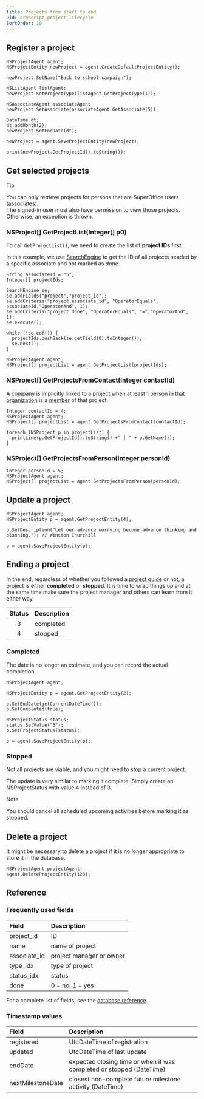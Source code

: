 ```yaml
---
title: Projects from start to end
uid: crmscript_project_lifecycle
SortOrder: 10
---
```


## Register a project

```crmscript!
NSProjectAgent agent;
NSProjectEntity newProject = agent.CreateDefaultProjectEntity();

newProject.SetName("Back to school campaign");

NSListAgent listAgent;
newProject.SetProjectType(listAgent.GetProjectType(1));

NSAssociateAgent associateAgent;
newProject.SetAssociate(associateAgent.GetAssociate(5));

DateTime dt;
dt.addMonth(2);
newProject.SetEndDate(dt);

newProject = agent.SaveProjectEntity(newProject);

print(newProject.GetProjectId().toString());
```

## Get selected projects

> [!TIP]
> You can only retrieve projects for persons that are SuperOffice users ([associates](@crmscript-employees)).<br/>The signed-in user must also have permission to view those projects. Otherwise, an exception is thrown.

### NSProject[] GetProjectList(Integer[] p0)

To call `GetProjectList()`, we need to create the list of **project IDs** first.

In this example, we use [SearchEngine](@crmscript_search_engine) to get the ID of all projects headed by a specific associate and not marked as *done*.

```crmscript
String associateId = "5";
Integer[] projectIds;

SearchEngine se;
se.addFields("project","project_id");
se.addCriteria("project.associate_id", "OperatorEquals", associateId,"OperatorAnd", 1);
se.addCriteria("project.done", "OperatorEquals", "=","OperatorAnd", 1);
se.execute();

while (!se.eof()) {
  projectIds.pushBack(se.getField(0).toInteger());
  se.next();
}

NSProjectAgent agent;
NSProject[] projectList = agent.GetProjectList(projectIds);
```

### NSProject[] GetProjectsFromContact(Integer contactId)

A company is implicitly linked to a project when at least 1 [person](@crmscript-class-customer) in that [organization](@crmscript-class-company) is a [member](@crmscript_project_members) of that project.

```crmscript!
Integer contactId = 4;
NSProjectAgent agent;
NSProject[] projectList = agent.GetProjectsFromContact(contactId);

foreach (NSProject p in projectList) {
  printLine(p.GetProjectId().toString() +" | " + p.GetName());
}
```

### NSProject[] GetProjectsFromPerson(Integer personId)

```crmscript
Integer personId = 5;
NSProjectAgent agent;
NSProject[] projectList = agent.GetProjectsFromPerson(personId);
```

## Update a project

```crmscript
NSProjectAgent agent;
NSProjectEntity p = agent.GetProjectEntity(4);

p.SetDescription("Let our advance worrying become advance thinking and planning."); // Winston Churchill

p = agent.SaveProjectEntity(p);
```

## Ending a project

In the end, regardless of whether you followed a [project guide](xref:crmscript_project-guides) or not, a project is either **completed** or **stopped**. It is time to wrap things up and at the same time make sure the project manager and others can learn from it either way.

| Status | Description |
|:------:|:------------|
| 3      | completed   |
| 4      | stopped     |

### Completed

The date is no longer an estimate, and you can record the actual completion.

```crmscript
NSProjectAgent agent;

NSProjectEntity p = agent.GetProjectEntity(2);

p.SetEndDate(getCurrentDateTime());
p.SetCompleted(true);

NSProjectStatus status;
status.SetValue("3");
p.SetProjectStatus(status);

p = agent.SaveProjectEntity(p);
```

### Stopped

Not all projects are viable, and you might need to stop a current project.

The update is very similar to marking it complete. Simply create an NSProjectStatus with value 4 instead of 3.

> [!NOTE]
> You should cancel all scheduled upcoming activities before marking it as stopped.

## Delete a project

It might be necessary to delete a project if it is no longer appropriate to store it in the database.

```crmscript
NSProjectAgent projectAgent;
agent.DeleteProjectEntity(123);
```

## Reference

### Frequently used fields

| Field          | Description                                  |
|:---------------|:---------------------------------------------|
| project_id     | ID                                           |
| name           | name of project                              |
| associate_id   | project manager or owner                     |
| type_idx       | type of project                              |
| status_idx     | status                                       |
| done           | 0 = no, 1 = yes                              |

For a complete list of fields, see the [database reference](https://community.superoffice.com/documentation/SDK/SO.Database/html/Tables-project.htm).

### Timestamp values

| Field             | Description                                               |
|:------------------|:----------------------------------------------------------|
| registered        | UtcDateTime of registration                               |
| updated           | UtcDateTime of last update                                |
| endDate           | expected closing time or when it was completed or stopped (DateTime) |
| nextMilestoneDate | closest non-complete future milestone activity (DateTime) |
